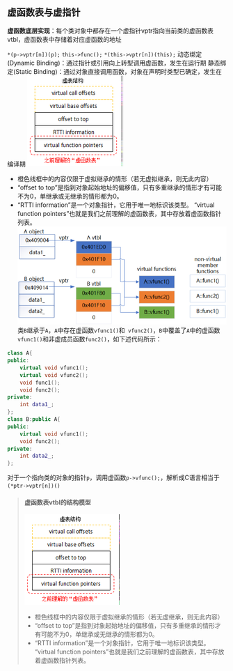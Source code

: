 ## 虚函数表与虚指针
**虚函数底层实现**：每个类对象中都存在一个虚指针vptr指向当前类的虚函数表vtbl，虚函数表中存储着对应虚函数的地址

`*(p->vptr[n])(p);`
`this->func();`
`*(this->vptr[n])(this);`
动态绑定(Dynamic Binding)：通过指针或引用向上转型调用虚函数，发生在运行期
静态绑定(Static Binding)：通过对象直接调用函数，对象在声明时类型已确定，发生在编译期
![20190903104551.png](https://raw.githubusercontent.com/itisl/Pic_Bed/master/img/20190903104551.png)
- 橙色线框中的内容仅限于虚拟继承的情形（若无虚拟继承，则无此内容）
- “offset to top”是指到对象起始地址的偏移值，只有多重继承的情形才有可能不为0，单继承或无继承的情形都为0。
- “RTTI information”是一个对象指针，它用于唯一地标识该类型。
“virtual function pointers”也就是我们之前理解的虚函数表，其中存放着虚函数指针列表。
![20191018100806.png](https://raw.githubusercontent.com/itisl/Pic_Bed/master/img/20191018100806.png)
类`B`继承于`A`，`A`中存在虚函数`vfunc1()`和` vfunc2()`，`B`中覆盖了`A`中的虚函数`vfunc1()`和非虚成员函数`func2()`，如下述代码所示：
```cpp
class A{
public:
    virtual void vfunc1();
    virtual void vfunc2();
    void func1();
    void func2();
private:
    int data1_;
};
class B:public A{
public:
    virtual void vfunc1();
    void func2();
private:
    int data2_;
};
```
对于一个指向类的对象的指针`p`，调用虚函数`p->vfunc();`，解析成C语言相当于`(*ptr->vptr[n])()`
> #### 虚函数表vtbl的结构模型
> ![20190903104551.png](https://raw.githubusercontent.com/itisl/Pic_Bed/master/img/20190903104551.png)
> - 橙色线框中的内容仅限于虚拟继承的情形（若无虚继承，则无此内容）
> - “offset to top”是指到对象起始地址的偏移值，只有多重继承的情形才有可能不为0，单继承或无继承的情形都为0。
> - “RTTI information”是一个对象指针，它用于唯一地标识该类型。
> “virtual function pointers”也就是我们之前理解的虚函数表，其中存放着虚函数指针列表。
